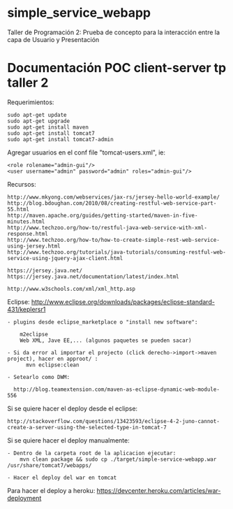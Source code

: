 simple_service_webapp
================

Taller de Programación 2: Prueba de concepto para la interacción entre la capa de Usuario y Presentación

# Documentación POC client-server tp taller 2

Requerimientos:


	sudo apt-get update
	sudo apt-get upgrade
	sudo apt-get install maven
	sudo apt-get install tomcat7
	sudo apt-get install tomcat7-admin 

Agregar usuarios en el conf file "tomcat-users.xml", ie:
	
    <role rolename="admin-gui"/>
    <user username="admin" password="admin" roles="admin-gui"/>

Recursos:

	http://www.mkyong.com/webservices/jax-rs/jersey-hello-world-example/
	http://blog.bdoughan.com/2010/08/creating-restful-web-service-part-55.html
	http://maven.apache.org/guides/getting-started/maven-in-five-minutes.html
	http://www.techzoo.org/how-to/restful-java-web-service-with-xml-response.html
	http://www.techzoo.org/how-to/how-to-create-simple-rest-web-service-using-jersey.html
	http://www.techzoo.org/tutorials/java-tutorials/consuming-restful-web-service-using-jquery-ajax-client.html
	
	https://jersey.java.net/
	https://jersey.java.net/documentation/latest/index.html

	http://www.w3schools.com/xml/xml_http.asp
	


Eclipse: 
	http://www.eclipse.org/downloads/packages/eclipse-standard-431/keplersr1

	- plugins desde eclipse_marketplace o "install new software":
	
  		m2eclipse
  		Web XML, Jave EE,... (algunos paquetes se pueden sacar)

	- Si da error al importar el projecto (click derecho->import->maven project), hacer en approot/ :
		  mvn eclipse:clean
	
	- Setearlo como DWM:
  
	  http://blog.teamextension.com/maven-as-eclipse-dynamic-web-module-556

Si se quiere hacer el deploy desde el eclipse:

	http://stackoverflow.com/questions/13423593/eclipse-4-2-juno-cannot-create-a-server-using-the-selected-type-in-tomcat-7

Si se quiere hacer el deploy manualmente:

	- Dentro de la carpeta root de la aplicacion ejecutar:
		mvn clean package && sudo cp ./target/simple-service-webapp.war /usr/share/tomcat7/webapps/

	- Hacer el deploy del war en tomcat


Para hacer el deploy a heroku:
  https://devcenter.heroku.com/articles/war-deployment

